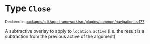 # Type `Close`
<sub>Declared in [packages/sdk/app-framework/src/plugins/common/navigation.ts:177](https://github.com/dxos/dxos/blob/5edae0c63/packages/sdk/app-framework/src/plugins/common/navigation.ts#L177)</sub>


A subtractive overlay to apply to  `location.active`  (i.e. the result is a subtraction from the previous active of the argument)



